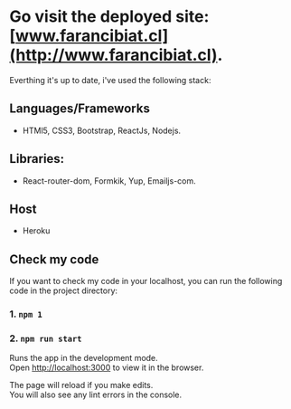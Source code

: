 # Go visit the deployed site: [www.farancibiat.cl](http://www.farancibiat.cl).
Everthing it's up to date, i've used the following stack:

## Languages/Frameworks
- HTMl5, CSS3, Bootstrap, ReactJs, Nodejs.

## Libraries:
- React-router-dom, Formkik, Yup, Emailjs-com.

## Host
- Heroku


## Check my code

If you want to check my code in your localhost, you can run the following code in the project directory:

### 1. `npm 1`
### 2. `npm run start`

Runs the app in the development mode.\
Open [http://localhost:3000](http://localhost:3000) to view it in the browser.

The page will reload if you make edits.\
You will also see any lint errors in the console.

